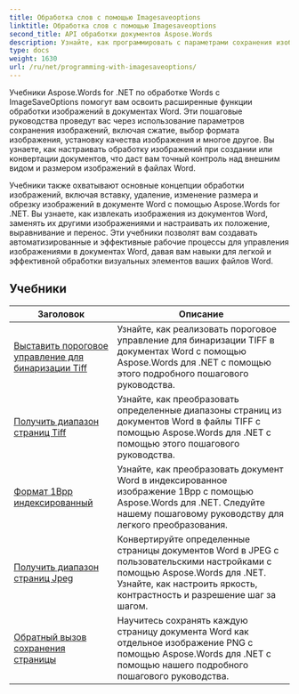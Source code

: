 ```yaml
---
title: Обработка слов с помощью Imagesaveoptions
linktitle: Обработка слов с помощью Imagesaveoptions
second_title: API обработки документов Aspose.Words
description: Узнайте, как программировать с параметрами сохранения изображений в Aspose.Words для .NET. Пошаговые руководства с примерами кода для сохранения и обработки изображений в документах Word.
type: docs
weight: 1630
url: /ru/net/programming-with-imagesaveoptions/
---
```

Учебники Aspose.Words for .NET по обработке Words с ImageSaveOptions помогут вам освоить расширенные функции обработки изображений в документах Word. Эти пошаговые руководства проведут вас через использование параметров сохранения изображений, включая сжатие, выбор формата изображения, установку качества изображения и многое другое. Вы узнаете, как настраивать обработку изображений при создании или конвертации документов, что даст вам точный контроль над внешним видом и размером изображений в файлах Word.

Учебники также охватывают основные концепции обработки изображений, включая вставку, удаление, изменение размера и обрезку изображений в документе Word с помощью Aspose.Words for .NET. Вы узнаете, как извлекать изображения из документов Word, заменять их другими изображениями и настраивать их положение, выравнивание и перенос. Эти учебники позволят вам создавать автоматизированные и эффективные рабочие процессы для управления изображениями в документах Word, давая вам навыки для легкой и эффективной обработки визуальных элементов ваших файлов Word.

 ## Учебники
| Заголовок | Описание |
| --- | --- |
| [Выставить пороговое управление для бинаризации Tiff](./expose-threshold-control-for-tiff-binarization/) | Узнайте, как реализовать пороговое управление для бинаризации TIFF в документах Word с помощью Aspose.Words для .NET с помощью этого подробного пошагового руководства. |
| [Получить диапазон страниц Tiff](./get-tiff-page-range/) | Узнайте, как преобразовать определенные диапазоны страниц из документов Word в файлы TIFF с помощью Aspose.Words для .NET с помощью этого пошагового руководства. |
| [Формат 1Bpp индексированный](./format-1bpp-indexed/) | Узнайте, как преобразовать документ Word в индексированное изображение 1Bpp с помощью Aspose.Words для .NET. Следуйте нашему пошаговому руководству для легкого преобразования. |
| [Получить диапазон страниц Jpeg](./get-jpeg-page-range/) | Конвертируйте определенные страницы документов Word в JPEG с пользовательскими настройками с помощью Aspose.Words для .NET. Узнайте, как настроить яркость, контрастность и разрешение шаг за шагом. |
| [Обратный вызов сохранения страницы](./page-saving-callback/) | Научитесь сохранять каждую страницу документа Word как отдельное изображение PNG с помощью Aspose.Words для .NET с помощью нашего подробного пошагового руководства. |